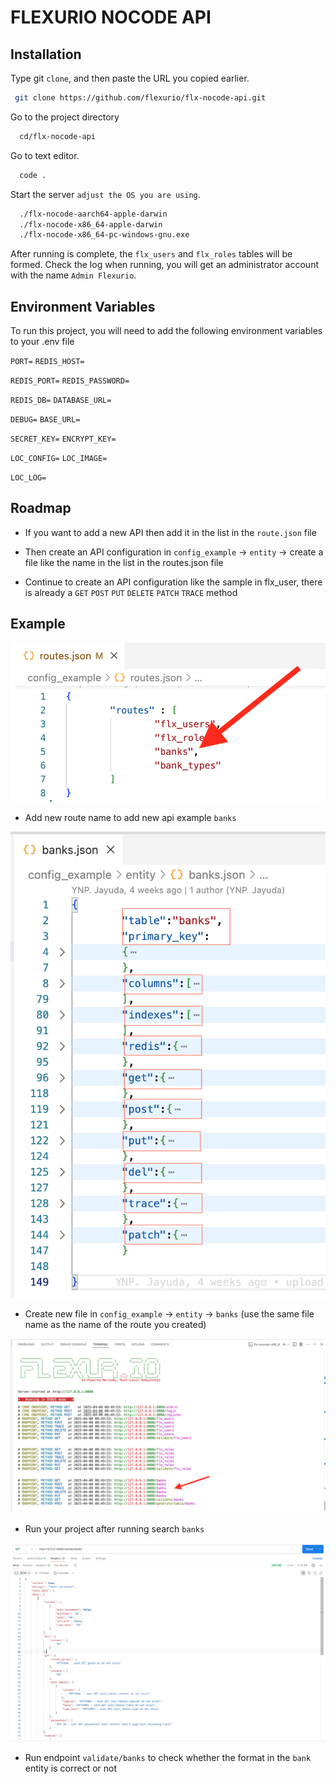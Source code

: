 # FLEXURIO NOCODE API

## Installation

Type git `clone`, and then paste the URL you copied earlier.

```bash
 git clone https://github.com/flexurio/flx-nocode-api.git
```
Go to the project directory

```bash
  cd/flx-nocode-api
```
Go to text editor.

```bash
  code .
```
Start the server `adjust the OS you are using`.

```bash
  ./flx-nocode-aarch64-apple-darwin
  ./flx-nocode-x86_64-apple-darwin
  ./flx-nocode-x86_64-pc-windows-gnu.exe
```        

After running is complete, the `flx_users` and `flx_roles` tables will be formed.
Check the log when running, you will get an administrator account with the name `Admin Flexurio`.


## Environment Variables

To run this project, you will need to add the following environment variables to your .env file

`PORT=`
`REDIS_HOST=`

`REDIS_PORT=`
`REDIS_PASSWORD=`

`REDIS_DB=`
`DATABASE_URL=`

`DEBUG=`
`BASE_URL=`

`SECRET_KEY=`
`ENCRYPT_KEY=`

`LOC_CONFIG=`
`LOC_IMAGE=`

`LOC_LOG=`


## Roadmap

- If you want to add a new API then add it in the list in the `route.json` file

- Then create an API configuration in `config_example` -> `entity` -> create a file like the name in the list in the routes.json file

- Continue to create an API configuration like the sample in flx_user, there is already a `GET` `POST` `PUT` `DELETE` `PATCH` `TRACE` method

## Example

![route](routes.png)
- Add new route name to add new api example `banks`

![service](services.png)
- Create new file in `config_example` -> `entity` -> `banks` (use the same file name as the name of the route you created)

![running](<running project.png>)
- Run your project after running search `banks`

![validate format](<validate format.png>)
- Run endpoint `validate/banks` to check whether the format in the `bank` entity is correct or not